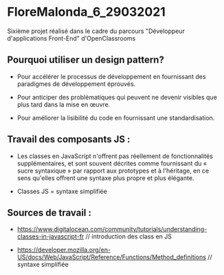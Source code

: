 # FloreMalonda_6_29032021
Sixième projet réalisé dans le cadre du parcours "Développeur d'applications Front-End" d'OpenClassrooms



## Pourquoi utiliser un design pattern?
- Pour accélérer le processus de développement en fournissant des paradigmes de développement éprouvés.

- Pour anticiper des problématiques qui peuvent ne devenir visibles que plus tard dans la mise en œuvre.

- Pour améliorer la lisibilité du code en fournissant une standardisation.



## Travail des composants JS : 

- Les classes en JavaScript n'offrent pas réellement de fonctionnalités supplémentaires, et sont souvent décrites comme fournissant du « sucre syntaxique » par rapport aux prototypes et à l'héritage, en ce sens qu'elles offrent une syntaxe plus propre et plus élégante.

- Classes JS =  syntaxe simplifiée

## Sources de travail : 
- https://www.digitalocean.com/community/tutorials/understanding-classes-in-javascript-fr // introduction des class en JS

- https://developer.mozilla.org/en-US/docs/Web/JavaScript/Reference/Functions/Method_definitions // syntaxe simplifiée

